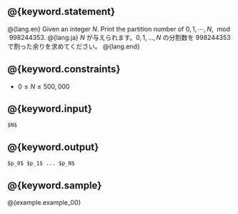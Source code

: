 ## @{keyword.statement}

@{lang.en}
Given an integer $N$. Print the partition number of $0, 1, \cdots, N$, $\bmod 998244353$.
@{lang.ja}
$N$ が与えられます。$0,1,..., N$ の分割数を 998244353 で割った余りを求めてください。
@{lang.end}

## @{keyword.constraints}

- $0 \leq N \leq 500,000$

## @{keyword.input}

```
$N$
```

## @{keyword.output}

```
$p_0$ $p_1$ ... $p_N$
```

## @{keyword.sample}

@{example.example_00}
